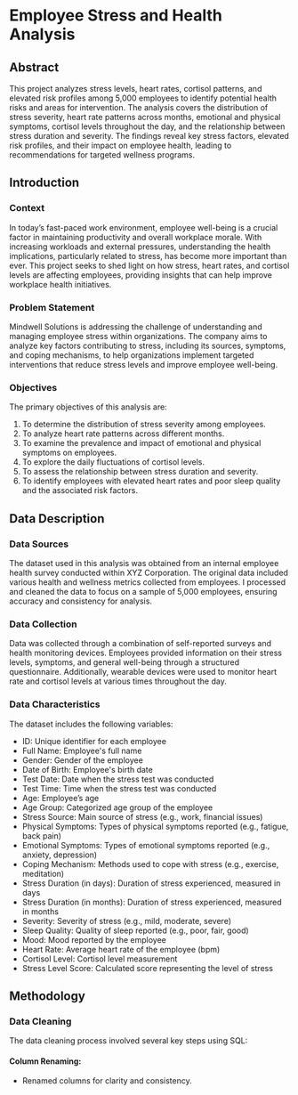 # Employee Stress and Health Analysis

## Abstract

This project analyzes stress levels, heart rates, cortisol patterns, and elevated risk profiles among 5,000 employees to identify potential health risks and areas for intervention. The analysis covers the distribution of stress severity, heart rate patterns across months, emotional and physical symptoms, cortisol levels throughout the day, and the relationship between stress duration and severity. The findings reveal key stress factors, elevated risk profiles, and their impact on employee health, leading to recommendations for targeted wellness programs.

## Introduction
### Context

In today’s fast-paced work environment, employee well-being is a crucial factor in maintaining productivity and overall workplace morale. With increasing workloads and external pressures, understanding the health implications, particularly related to stress, has become more important than ever. This project seeks to shed light on how stress, heart rates, and cortisol levels are affecting employees, providing insights that can help improve workplace health initiatives.

### Problem Statement

Mindwell Solutions is addressing the challenge of understanding and managing employee stress within organizations. The company aims to analyze key factors contributing to stress, including its sources, symptoms, and coping mechanisms, to help organizations implement targeted interventions that reduce stress levels and improve employee well-being.

### Objectives

The primary objectives of this analysis are:
1. To determine the distribution of stress severity among employees.
2. To analyze heart rate patterns across different months.
3. To examine the prevalence and impact of emotional and physical symptoms on employees.
4. To explore the daily fluctuations of cortisol levels.
5. To assess the relationship between stress duration and severity.
6. To identify employees with elevated heart rates and poor sleep quality and the associated risk factors.

## Data Description
### Data Sources

The dataset used in this analysis was obtained from an internal employee health survey conducted within XYZ Corporation. The original data included various health and wellness metrics collected from employees. I processed and cleaned the data to focus on a sample of 5,000 employees, ensuring accuracy and consistency for analysis.

### Data Collection

Data was collected through a combination of self-reported surveys and health monitoring devices. Employees provided information on their stress levels, symptoms, and general well-being through a structured questionnaire. Additionally, wearable devices were used to monitor heart rate and cortisol levels at various times throughout the day.

### Data Characteristics

The dataset includes the following variables:
- ID: Unique identifier for each employee
- Full Name: Employee's full name
- Gender: Gender of the employee
- Date of Birth: Employee's birth date
- Test Date: Date when the stress test was conducted
- Test Time: Time when the stress test was conducted
- Age: Employee’s age
- Age Group: Categorized age group of the employee
- Stress Source: Main source of stress (e.g., work, financial issues)
- Physical Symptoms: Types of physical symptoms reported (e.g., fatigue, back pain)
- Emotional Symptoms: Types of emotional symptoms reported (e.g., anxiety, depression)
- Coping Mechanism: Methods used to cope with stress (e.g., exercise, meditation)
- Stress Duration (in days): Duration of stress experienced, measured in days
- Stress Duration (in months): Duration of stress experienced, measured in months
- Severity: Severity of stress (e.g., mild, moderate, severe)
- Sleep Quality: Quality of sleep reported (e.g., poor, fair, good)
- Mood: Mood reported by the employee
- Heart Rate: Average heart rate of the employee (bpm)
- Cortisol Level: Cortisol level measurement
- Stress Level Score: Calculated score representing the level of stress

## Methodology
### Data Cleaning

The data cleaning process involved several key steps using SQL:

#### Column Renaming:
- Renamed columns for clarity and consistency.



